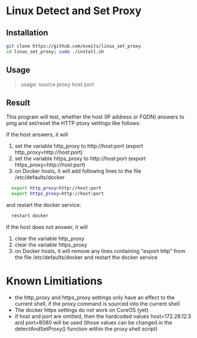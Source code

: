 # Linux Detect and Set Proxy
## Installation

```bash
git clone https://github.com/oveits/linux_set_proxy
cd linux_set_proxy; sudo ./install.sh
```

## Usage

> usage: source proxy host port 

## Result
This program will test, whether the host (IP address or FQDN) answers to ping and set/reset the HTTP ptoxy settings like follows:

If the host answers, it will
  1. set the variable http_proxy to http://host:port (export http_proxy=http://host:port)
  2. set the variable https_proxy to http://host:port (export https_proxy=http://host:port)
  3. on Docker hosts, it will add following lines to the file /etc/defaults/docker 
```bash
  export http_proxy=http://host:port
  export https_proxy=http://host:port
```
and restart the docker service:
```bash
  restart docker
```     
     
If the host does not answer, it will
  1. clear the variable http_proxy
  2. clear the variable https_proxy
  3. on Docker hosts, it will remove any lines containing "export http" from the file /etc/defaults/docker and restart the docker service

# Known Limitiations
* the http_proxy and https_proxy settings only have an effect to the current shell, if the proxy command is sourced into the current shell
* The docker https settings do not work on CoreOS (yet)
* if host and port are omitted, then the hardcoded values host=172.28.12.5 and port=8080 will be used (those values can be changed in the detectAndSetProxy() function within the proxy shell script)

